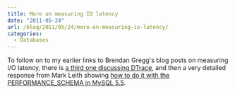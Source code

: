 ```yaml
---
title: More on measuring IO latency
date: "2011-05-24"
url: /blog/2011/05/24/more-on-measuring-io-latency/
categories:
  - Databases
---
```

To follow on to my earlier links to Brendan Gregg's blog posts on measuring I/O latency, there is [a third one discussing DTrace](http://dtrace.org/blogs/brendan/2011/05/18/file-system-latency-part-3/), and then a very detailed response from Mark Leith showing [how to do it with the PERFORMANCE_SCHEMA in MySQL 5.5](http://www.markleith.co.uk/?p=656).


